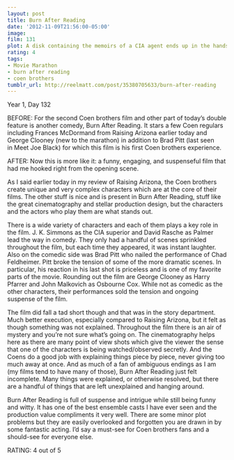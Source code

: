 ```yaml
---
layout: post
title: Burn After Reading
date: '2012-11-09T21:56:00-05:00'
image: 
film: 131
plot: A disk containing the memoirs of a CIA agent ends up in the hands of two unscrupulous gym employees who attempt to sell it.
rating: 4
tags:
- Movie Marathon
- burn after reading
- coen brothers
tumblr_url: http://reelmatt.com/post/35380705633/burn-after-reading
---
```


Year 1, Day 132

BEFORE: For the second Coen brothers film and other part of today’s double feature is another comedy, Burn After Reading. It stars a few Coen regulars including Frances McDormand from Raising Arizona earlier today and George Clooney (new to the marathon) in addition to Brad Pitt (last seen in Meet Joe Black) for which this film is his first Coen brothers experience.

AFTER: Now this is more like it: a funny, engaging, and suspenseful film that had me hooked right from the opening scene.

As I said earlier today in my review of Raising Arizona, the Coen brothers create unique and very complex characters which are at the core of their films. The other stuff is nice and is present in Burn After Reading, stuff like the great cinematography and stellar production design, but the characters and the actors who play them are what stands out.

There is a wide variety of characters and each of them plays a key role in the film. J. K. Simmons as the CIA superior and David Rasche as Palmer lead the way in comedy. They only had a handful of scenes sprinkled throughout the film, but each time they appeared, it was instant laughter. Also on the comedic side was Brad Pitt who nailed the performance of Chad Feldheimer. Pitt broke the tension of some of the more dramatic scenes. In particular, his reaction in his last shot is priceless and is one of my favorite parts of the movie. Rounding out the film are George Clooney as Harry Pfarrer and John Malkovich as Osbourne Cox. While not as comedic as the other characters, their performances sold the tension and ongoing suspense of the film.

The film did fall a tad short though and that was in the story department. Much better execution, especially compared to Raising Arizona, but it felt as though something was not explained. Throughout the film there is an air of mystery and you’re not sure what’s going on. The cinematography helps here as there are many point of view shots which give the viewer the sense that one of the characters is being watched/observed secretly. And the Coens do a good job with explaining things piece by piece, never giving too much away at once. And as much of a fan of ambiguous endings as I am (my films tend to have many of those), Burn After Reading just felt incomplete. Many things were explained, or otherwise resolved, but there are a handful of things that are left unexplained and hanging around.

Burn After Reading is full of suspense and intrigue while still being funny and witty. It has one of the best ensemble casts I have ever seen and the production value compliments it very well. There are some minor plot problems but they are easily overlooked and forgotten you are drawn in by some fantastic acting. I’d say a must-see for Coen brothers fans and a should-see for everyone else.

RATING: 4 out of 5
